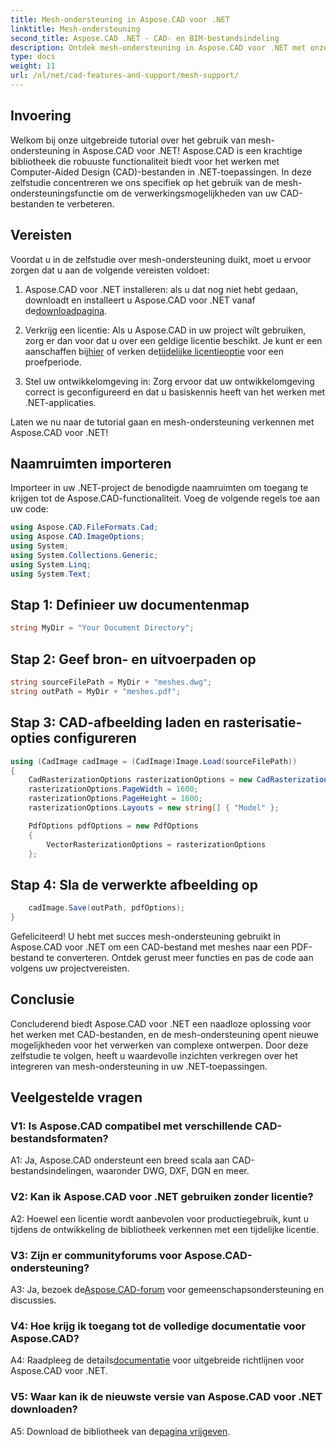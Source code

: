 ```yaml
---
title: Mesh-ondersteuning in Aspose.CAD voor .NET
linktitle: Mesh-ondersteuning
second_title: Aspose.CAD .NET - CAD- en BIM-bestandsindeling
description: Ontdek mesh-ondersteuning in Aspose.CAD voor .NET met onze stapsgewijze zelfstudie. Converteer CAD-bestanden moeiteloos naar PDF.
type: docs
weight: 11
url: /nl/net/cad-features-and-support/mesh-support/
---
```

## Invoering

Welkom bij onze uitgebreide tutorial over het gebruik van mesh-ondersteuning in Aspose.CAD voor .NET! Aspose.CAD is een krachtige bibliotheek die robuuste functionaliteit biedt voor het werken met Computer-Aided Design (CAD)-bestanden in .NET-toepassingen. In deze zelfstudie concentreren we ons specifiek op het gebruik van de mesh-ondersteuningsfunctie om de verwerkingsmogelijkheden van uw CAD-bestanden te verbeteren.

## Vereisten

Voordat u in de zelfstudie over mesh-ondersteuning duikt, moet u ervoor zorgen dat u aan de volgende vereisten voldoet:

1.  Aspose.CAD voor .NET installeren: als u dat nog niet hebt gedaan, downloadt en installeert u Aspose.CAD voor .NET vanaf de[downloadpagina](https://releases.aspose.com/cad/net/).

2.  Verkrijg een licentie: Als u Aspose.CAD in uw project wilt gebruiken, zorg er dan voor dat u over een geldige licentie beschikt. Je kunt er een aanschaffen bij[hier](https://purchase.aspose.com/buy) of verken de[tijdelijke licentieoptie](https://purchase.aspose.com/temporary-license/) voor een proefperiode.

3. Stel uw ontwikkelomgeving in: Zorg ervoor dat uw ontwikkelomgeving correct is geconfigureerd en dat u basiskennis heeft van het werken met .NET-applicaties.

Laten we nu naar de tutorial gaan en mesh-ondersteuning verkennen met Aspose.CAD voor .NET!

## Naamruimten importeren

Importeer in uw .NET-project de benodigde naamruimten om toegang te krijgen tot de Aspose.CAD-functionaliteit. Voeg de volgende regels toe aan uw code:

```csharp
using Aspose.CAD.FileFormats.Cad;
using Aspose.CAD.ImageOptions;
using System;
using System.Collections.Generic;
using System.Linq;
using System.Text;

```

## Stap 1: Definieer uw documentenmap

```csharp
string MyDir = "Your Document Directory";
```

## Stap 2: Geef bron- en uitvoerpaden op

```csharp
string sourceFilePath = MyDir + "meshes.dwg";
string outPath = MyDir + "meshes.pdf";
```

## Stap 3: CAD-afbeelding laden en rasterisatie-opties configureren

```csharp
using (CadImage cadImage = (CadImage)Image.Load(sourceFilePath))
{
    CadRasterizationOptions rasterizationOptions = new CadRasterizationOptions();
    rasterizationOptions.PageWidth = 1600;
    rasterizationOptions.PageHeight = 1600;
    rasterizationOptions.Layouts = new string[] { "Model" };

    PdfOptions pdfOptions = new PdfOptions
    {
        VectorRasterizationOptions = rasterizationOptions
    };
```

## Stap 4: Sla de verwerkte afbeelding op

```csharp
    cadImage.Save(outPath, pdfOptions);
}
```

Gefeliciteerd! U hebt met succes mesh-ondersteuning gebruikt in Aspose.CAD voor .NET om een CAD-bestand met meshes naar een PDF-bestand te converteren. Ontdek gerust meer functies en pas de code aan volgens uw projectvereisten.

## Conclusie

Concluderend biedt Aspose.CAD voor .NET een naadloze oplossing voor het werken met CAD-bestanden, en de mesh-ondersteuning opent nieuwe mogelijkheden voor het verwerken van complexe ontwerpen. Door deze zelfstudie te volgen, heeft u waardevolle inzichten verkregen over het integreren van mesh-ondersteuning in uw .NET-toepassingen.

## Veelgestelde vragen

### V1: Is Aspose.CAD compatibel met verschillende CAD-bestandsformaten?

A1: Ja, Aspose.CAD ondersteunt een breed scala aan CAD-bestandsindelingen, waaronder DWG, DXF, DGN en meer.

### V2: Kan ik Aspose.CAD voor .NET gebruiken zonder licentie?

A2: Hoewel een licentie wordt aanbevolen voor productiegebruik, kunt u tijdens de ontwikkeling de bibliotheek verkennen met een tijdelijke licentie.

### V3: Zijn er communityforums voor Aspose.CAD-ondersteuning?

 A3: Ja, bezoek de[Aspose.CAD-forum](https://forum.aspose.com/c/cad/19) voor gemeenschapsondersteuning en discussies.

### V4: Hoe krijg ik toegang tot de volledige documentatie voor Aspose.CAD?

 A4: Raadpleeg de details[documentatie](https://reference.aspose.com/cad/net/) voor uitgebreide richtlijnen voor Aspose.CAD voor .NET.

### V5: Waar kan ik de nieuwste versie van Aspose.CAD voor .NET downloaden?

 A5: Download de bibliotheek van de[pagina vrijgeven](https://releases.aspose.com/cad/net/).